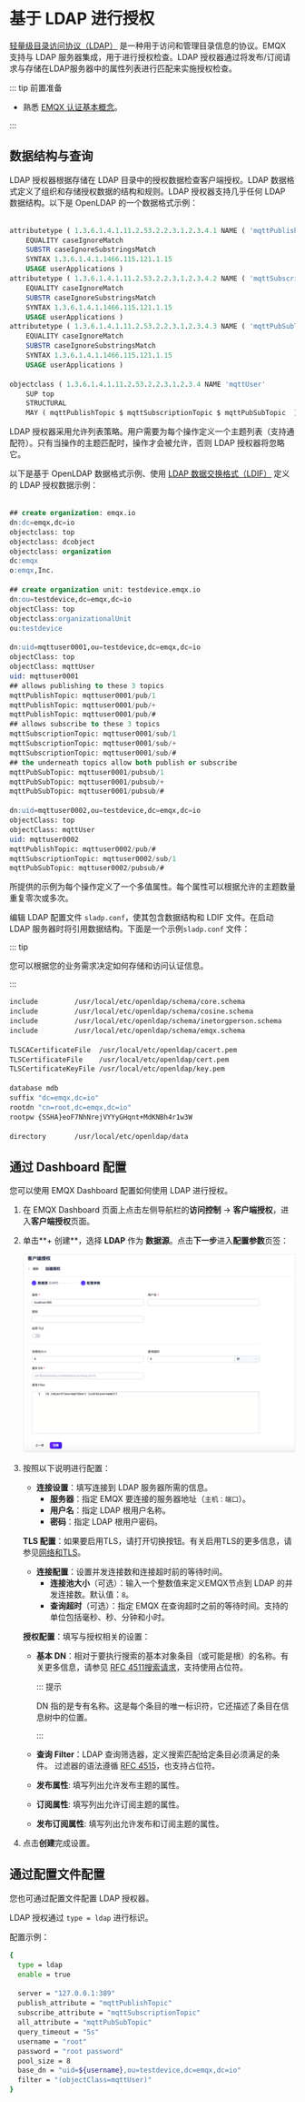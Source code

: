 # 基于 LDAP 进行授权

[轻量级目录访问协议（LDAP）](https://ldap.com/) 是一种用于访问和管理目录信息的协议。EMQX 支持与 LDAP 服务器集成，用于进行授权检查。LDAP 授权器通过将发布/订阅请求与存储在LDAP服务器中的属性列表进行匹配来实施授权检查。

::: tip 前置准备

- 熟悉 [EMQX 认证基本概念](../authn/authn.md)。

:::

## 数据结构与查询

LDAP 授权器根据存储在 LDAP 目录中的授权数据检查客户端授权。LDAP 数据格式定义了组织和存储授权数据的结构和规则。LDAP 授权器支持几乎任何 LDAP 数据结构。以下是 OpenLDAP 的一个数据格式示例：

```sql

attributetype ( 1.3.6.1.4.1.11.2.53.2.2.3.1.2.3.4.1 NAME ( 'mqttPublishTopic' 'mpt' )
	EQUALITY caseIgnoreMatch
	SUBSTR caseIgnoreSubstringsMatch
	SYNTAX 1.3.6.1.4.1.1466.115.121.1.15
	USAGE userApplications )
attributetype ( 1.3.6.1.4.1.11.2.53.2.2.3.1.2.3.4.2 NAME ( 'mqttSubscriptionTopic' 'mst' )
	EQUALITY caseIgnoreMatch
	SUBSTR caseIgnoreSubstringsMatch
	SYNTAX 1.3.6.1.4.1.1466.115.121.1.15
	USAGE userApplications )
attributetype ( 1.3.6.1.4.1.11.2.53.2.2.3.1.2.3.4.3 NAME ( 'mqttPubSubTopic' 'mpst' )
	EQUALITY caseIgnoreMatch
	SUBSTR caseIgnoreSubstringsMatch
	SYNTAX 1.3.6.1.4.1.1466.115.121.1.15
	USAGE userApplications )

objectclass ( 1.3.6.1.4.1.11.2.53.2.2.3.1.2.3.4 NAME 'mqttUser'
    SUP top
	STRUCTURAL
	MAY ( mqttPublishTopic $ mqttSubscriptionTopic $ mqttPubSubTopic  ) )

```
LDAP 授权器采用允许列表策略。用户需要为每个操作定义一个主题列表（支持通配符）。只有当操作的主题匹配时，操作才会被允许，否则 LDAP 授权器将忽略它。

以下是基于 OpenLDAP 数据格式示例、使用 [LDAP 数据交换格式（LDIF）](https://ldap.com/ldif-the-ldap-data-interchange-format/) 定义的 LDAP 授权数据示例：

```sql

## create organization: emqx.io
dn:dc=emqx,dc=io
objectclass: top
objectclass: dcobject
objectclass: organization
dc:emqx
o:emqx,Inc.

## create organization unit: testdevice.emqx.io
dn:ou=testdevice,dc=emqx,dc=io
objectClass: top
objectclass:organizationalUnit
ou:testdevice

dn:uid=mqttuser0001,ou=testdevice,dc=emqx,dc=io
objectClass: top
objectClass: mqttUser
uid: mqttuser0001
## allows publishing to these 3 topics
mqttPublishTopic: mqttuser0001/pub/1
mqttPublishTopic: mqttuser0001/pub/+
mqttPublishTopic: mqttuser0001/pub/#
## allows subscribe to these 3 topics
mqttSubscriptionTopic: mqttuser0001/sub/1
mqttSubscriptionTopic: mqttuser0001/sub/+
mqttSubscriptionTopic: mqttuser0001/sub/#
## the underneath topics allow both publish or subscribe
mqttPubSubTopic: mqttuser0001/pubsub/1
mqttPubSubTopic: mqttuser0001/pubsub/+
mqttPubSubTopic: mqttuser0001/pubsub/#

dn:uid=mqttuser0002,ou=testdevice,dc=emqx,dc=io
objectClass: top
objectClass: mqttUser
uid: mqttuser0002
mqttPublishTopic: mqttuser0002/pub/#
mqttSubscriptionTopic: mqttuser0002/sub/1
mqttPubSubTopic: mqttuser0002/pubsub/#

```

所提供的示例为每个操作定义了一个多值属性。每个属性可以根据允许的主题数量重复零次或多次。

编辑 LDAP 配置文件 `sladp.conf`，使其包含数据结构和 LDIF 文件。在启动 LDAP 服务器时将引用数据结构。下面是一个示例`sladp.conf` 文件：

::: tip

您可以根据您的业务需求决定如何存储和访问认证信息。

:::

```sh
include         /usr/local/etc/openldap/schema/core.schema
include         /usr/local/etc/openldap/schema/cosine.schema
include         /usr/local/etc/openldap/schema/inetorgperson.schema
include         /usr/local/etc/openldap/schema/emqx.schema

TLSCACertificateFile  /usr/local/etc/openldap/cacert.pem
TLSCertificateFile    /usr/local/etc/openldap/cert.pem
TLSCertificateKeyFile /usr/local/etc/openldap/key.pem

database mdb
suffix "dc=emqx,dc=io"
rootdn "cn=root,dc=emqx,dc=io"
rootpw {SSHA}eoF7NhNrejVYYyGHqnt+MdKNBh4r1w3W

directory       /usr/local/etc/openldap/data
```

## 通过 Dashboard 配置

您可以使用 EMQX Dashboard 配置如何使用 LDAP 进行授权。

1. 在 EMQX Dashboard 页面上点击左侧导航栏的**访问控制** -> **客户端授权**，进入**客户端授权**页面。

2. 单击**+ 创建**，选择 **LDAP** 作为 **数据源**。点击**下一步**进入**配置参数**页签：

   <img src="./assets/authz-ldap.png" alt="authz-ldap" style="zoom:90%;" />

3. 按照以下说明进行配置：

   - **连接设置**：填写连接到 LDAP 服务器所需的信息。
     - **服务器**：指定 EMQX 要连接的服务器地址（`主机：端口`）。
     - **用户名**：指定 LDAP 根用户名称。
     - **密码**：指定 LDAP 根用户密码。

   **TLS 配置**：如果要启用TLS，请打开切换按钮。有关启用TLS的更多信息，请参见[网络和TLS](../../network/overview.md)。

   - **连接配置**：设置并发连接数和连接超时前的等待时间。
     - **连接池大小**（可选）：输入一个整数值来定义EMQX节点到 LDAP 的并发连接数。默认值：`8`。
     - **查询超时**（可选）：指定 EMQX 在查询超时之前的等待时间。支持的单位包括毫秒、秒、分钟和小时。

   **授权配置**：填写与授权相关的设置：

   - **基本 DN**：相对于要执行搜索的基本对象条目（或可能是根）的名称。有关更多信息，请参见 [RFC 4511搜索请求](https://datatracker.ietf.org/doc/html/rfc4511#section-4.5.1)，支持使用占位符。

     ::: 提示

     DN 指的是专有名称。这是每个条目的唯一标识符，它还描述了条目在信息树中的位置。

     :::

   - **查询 Filter**：LDAP 查询筛选器，定义搜索匹配给定条目必须满足的条件。 过滤器的语法遵循 [RFC 4515](https://www.rfc-editor.org/rfc/rfc4515)，也支持占位符。

   - **发布属性**: 填写列出允许发布主题的属性。

   - **订阅属性**: 填写列出允许订阅主题的属性。

   - **发布订阅属性**: 填写列出允许发布和订阅主题的属性。

4. 点击**创建**完成设置。

## 通过配置文件配置

您也可通过配置文件配置 LDAP 授权器。

LDAP 授权通过 `type = ldap` 进行标识。

配置示例：

```bash
{
  type = ldap
  enable = true

  server = "127.0.0.1:389"
  publish_attribute = "mqttPublishTopic"
  subscribe_attribute = "mqttSubscriptionTopic"
  all_attribute = "mqttPubSubTopic"
  query_timeout = "5s"
  username = "root"
  password = "root password"
  pool_size = 8
  base_dn = "uid=${username},ou=testdevice,dc=emqx,dc=io"
  filter = "(objectClass=mqttUser)"
}
```
